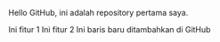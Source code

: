 Hello GitHub, ini adalah repository pertama saya.

Ini fitur 1
Ini fitur 2
Ini baris baru ditambahkan di GitHub

